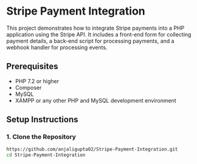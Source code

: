 # Stripe Payment Integration

This project demonstrates how to integrate Stripe payments into a PHP application using the Stripe API. 
It includes a front-end form for collecting payment details, a back-end script for processing payments, and a webhook handler for processing events.

## Prerequisites

- PHP 7.2 or higher
- Composer
- MySQL
- XAMPP or any other PHP and MySQL development environment

## Setup Instructions

### 1. Clone the Repository

```bash
https://github.com/anjaligupta02/Stripe-Payment-Integration.git
cd Stripe-Payment-Integration
